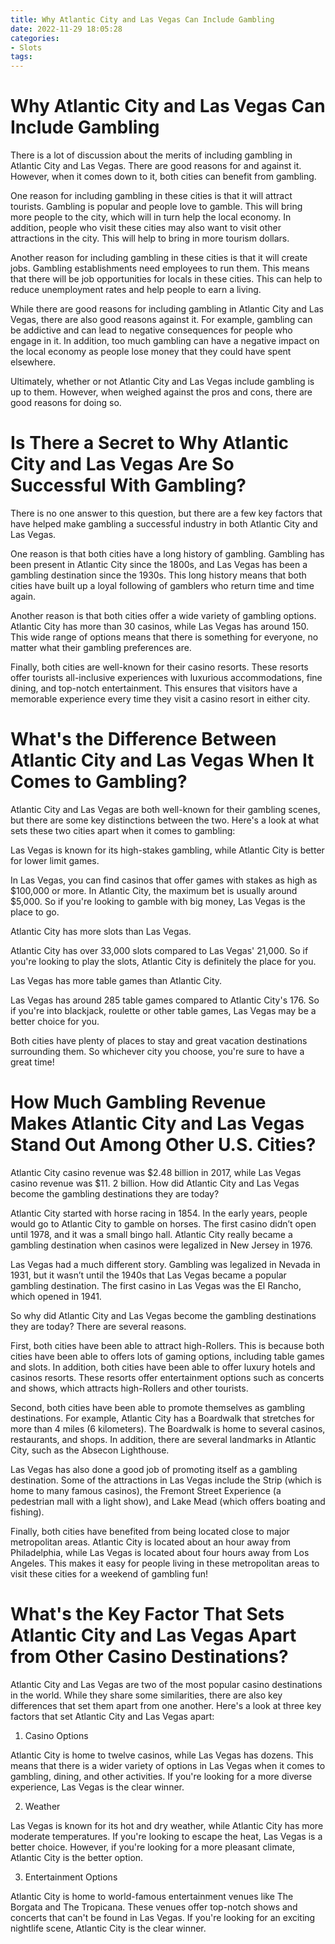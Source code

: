 ```yaml
---
title: Why Atlantic City and Las Vegas Can Include Gambling
date: 2022-11-29 18:05:28
categories:
- Slots
tags:
---
```



#  Why Atlantic City and Las Vegas Can Include Gambling

There is a lot of discussion about the merits of including gambling in Atlantic City and Las Vegas. There are good reasons for and against it. However, when it comes down to it, both cities can benefit from gambling.

One reason for including gambling in these cities is that it will attract tourists. Gambling is popular and people love to gamble. This will bring more people to the city, which will in turn help the local economy. In addition, people who visit these cities may also want to visit other attractions in the city. This will help to bring in more tourism dollars.

Another reason for including gambling in these cities is that it will create jobs. Gambling establishments need employees to run them. This means that there will be job opportunities for locals in these cities. This can help to reduce unemployment rates and help people to earn a living.

While there are good reasons for including gambling in Atlantic City and Las Vegas, there are also good reasons against it. For example, gambling can be addictive and can lead to negative consequences for people who engage in it. In addition, too much gambling can have a negative impact on the local economy as people lose money that they could have spent elsewhere.

Ultimately, whether or not Atlantic City and Las Vegas include gambling is up to them. However, when weighed against the pros and cons, there are good reasons for doing so.

#  Is There a Secret to Why Atlantic City and Las Vegas Are So Successful With Gambling?

There is no one answer to this question, but there are a few key factors that have helped make gambling a successful industry in both Atlantic City and Las Vegas.

One reason is that both cities have a long history of gambling. Gambling has been present in Atlantic City since the 1800s, and Las Vegas has been a gambling destination since the 1930s. This long history means that both cities have built up a loyal following of gamblers who return time and time again.

Another reason is that both cities offer a wide variety of gambling options. Atlantic City has more than 30 casinos, while Las Vegas has around 150. This wide range of options means that there is something for everyone, no matter what their gambling preferences are.

Finally, both cities are well-known for their casino resorts. These resorts offer tourists all-inclusive experiences with luxurious accommodations, fine dining, and top-notch entertainment. This ensures that visitors have a memorable experience every time they visit a casino resort in either city.

#  What's the Difference Between Atlantic City and Las Vegas When It Comes to Gambling?

Atlantic City and Las Vegas are both well-known for their gambling scenes, but there are some key distinctions between the two. Here's a look at what sets these two cities apart when it comes to gambling:

Las Vegas is known for its high-stakes gambling, while Atlantic City is better for lower limit games.

In Las Vegas, you can find casinos that offer games with stakes as high as $100,000 or more. In Atlantic City, the maximum bet is usually around $5,000. So if you're looking to gamble with big money, Las Vegas is the place to go.

Atlantic City has more slots than Las Vegas.

Atlantic City has over 33,000 slots compared to Las Vegas' 21,000. So if you're looking to play the slots, Atlantic City is definitely the place for you.

Las Vegas has more table games than Atlantic City.

Las Vegas has around 285 table games compared to Atlantic City's 176. So if you're into blackjack, roulette or other table games, Las Vegas may be a better choice for you.

Both cities have plenty of places to stay and great vacation destinations surrounding them. So whichever city you choose, you're sure to have a great time!

#  How Much Gambling Revenue Makes Atlantic City and Las Vegas Stand Out Among Other U.S. Cities?

Atlantic City casino revenue was $2.48 billion in 2017, while Las Vegas casino revenue was $11.
2 billion. How did Atlantic City and Las Vegas become the gambling destinations they are today?

Atlantic City started with horse racing in 1854. In the early years, people would go to Atlantic City to gamble on horses. The first casino didn’t open until 1978, and it was a small bingo hall. Atlantic City really became a gambling destination when casinos were legalized in New Jersey in 1976. 

Las Vegas had a much different story. Gambling was legalized in Nevada in 1931, but it wasn’t until the 1940s that Las Vegas became a popular gambling destination. The first casino in Las Vegas was the El Rancho, which opened in 1941. 

So why did Atlantic City and Las Vegas become the gambling destinations they are today? There are several reasons.

First, both cities have been able to attract high-Rollers. This is because both cities have been able to offers lots of gaming options, including table games and slots. In addition, both cities have been able to offer luxury hotels and casinos resorts. These resorts offer entertainment options such as concerts and shows, which attracts high-Rollers and other tourists. 

Second, both cities have been able to promote themselves as gambling destinations. For example, Atlantic City has a Boardwalk that stretches for more than 4 miles (6 kilometers). The Boardwalk is home to several casinos, restaurants, and shops. In addition, there are several landmarks in Atlantic City, such as the Absecon Lighthouse. 

Las Vegas has also done a good job of promoting itself as a gambling destination. Some of the attractions in Las Vegas include the Strip (which is home to many famous casinos), the Fremont Street Experience (a pedestrian mall with a light show), and Lake Mead (which offers boating and fishing). 

Finally, both cities have benefited from being located close to major metropolitan areas. Atlantic City is located about an hour away from Philadelphia, while Las Vegas is located about four hours away from Los Angeles. This makes it easy for people living in these metropolitan areas to visit these cities for a weekend of gambling fun!

#  What's the Key Factor That Sets Atlantic City and Las Vegas Apart from Other Casino Destinations?

Atlantic City and Las Vegas are two of the most popular casino destinations in the world. While they share some similarities, there are also key differences that set them apart from one another. Here's a look at three key factors that set Atlantic City and Las Vegas apart:

1. Casino Options

Atlantic City is home to twelve casinos, while Las Vegas has dozens. This means that there is a wider variety of options in Las Vegas when it comes to gambling, dining, and other activities. If you're looking for a more diverse experience, Las Vegas is the clear winner.

2. Weather

Las Vegas is known for its hot and dry weather, while Atlantic City has more moderate temperatures. If you're looking to escape the heat, Las Vegas is a better choice. However, if you're looking for a more pleasant climate, Atlantic City is the better option.

3. Entertainment Options

Atlantic City is home to world-famous entertainment venues like The Borgata and The Tropicana. These venues offer top-notch shows and concerts that can't be found in Las Vegas. If you're looking for an exciting nightlife scene, Atlantic City is the clear winner.